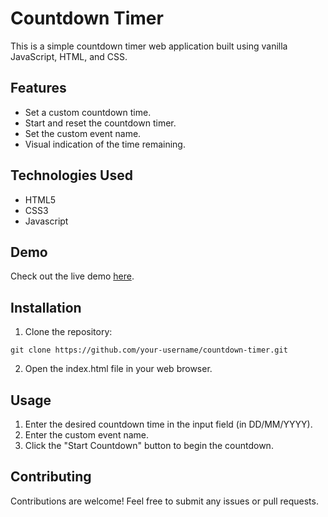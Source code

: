 # Countdown Timer

This is a simple countdown timer web application built using vanilla JavaScript, HTML, and CSS.

## Features
* Set a custom countdown time.
* Start and reset the countdown timer.
* Set the custom event name.
* Visual indication of the time remaining.

## Technologies Used
* HTML5
* CSS3
* Javascript
  
## Demo
Check out the live demo [here](https://hitesh-saha.github.io/countdowntimer/).

## Installation
1. Clone the repository:

```
git clone https://github.com/your-username/countdown-timer.git
```

2. Open the index.html file in your web browser.

## Usage
1. Enter the desired countdown time in the input field (in DD/MM/YYYY).
2. Enter the custom event name.
3. Click the "Start Countdown" button to begin the countdown.

## Contributing
Contributions are welcome! Feel free to submit any issues or pull requests.

